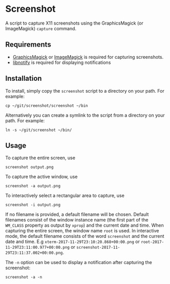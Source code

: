 # Screenshot

A script to capture X11 screenshots using the GraphicsMagick (or ImageMagick)
`capture` command.

## Requirements

* [GraphicsMagick](http://www.graphicsmagick.org/) or
  [ImageMagick](http://www.imagemagick.org)  is required for capturing
  screenshots.
* [libnotify](https://git.gnome.org/browse/libnotify) is required for
  displaying notifications

## Installation

To install, simply copy the `screenshot` script to a directory on your path.
For example:

    cp ~/git/screenshot/screenshot ~/bin

Alternatively you can create a symlink to the script from a directory on your
path. For example:

    ln -s ~/git/screenshot ~/bin/

## Usage

To capture the entire screen, use

    screenshot output.png

To capture the active window, use

    screenshot -a output.png

To interactively select a rectangular area to capture, use

    screenshot -i output.png

If no filename is provided, a default filename will be chosen. Default
filenames consist of the window instance name (the first part of the `WM_CLASS`
property as output by `xprop`) and the current date and time. When capturing
the entire screen, the window name `root` is used. In interactive mode, the
default filename consists of the word `screenshot` and the current date and
time. E.g `xterm-2017-11-29T23:10:20.868+00:00.png` or
`root-2017-11-29T23:11:00.977+00:00.png` or
`screenshot-2017-11-29T23:11:37.002+00:00.png`.

The `-n` option can be used to display a notification after capturing the
screenshot:

    screenshot -a -n
